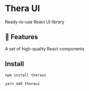 # Thera UI

Ready-to-use React UI library

## 📍 Features

A set of high-quality React components

## Install

```bash
npm install theraui
```

```bash
yarn add theraui
```
